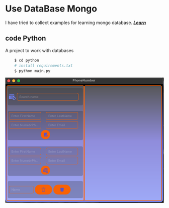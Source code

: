 # Use DataBase Mongo
I have tried to collect examples for learning mongo database.
***[Learn](./doc.md)***
## code Python
A project to work with databases
```bash
    $ cd python
    # install requirements.txt
    $ python main.py
```
![image](./img1.png)